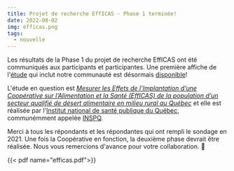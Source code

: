 ```yaml
---
title: Projet de recherche EffICAS - Phase 1 terminée!
date: 2022-08-02
img: efficas.png
tags:
  - nouvelle
---
```


Les résultats de la Phase 1 du projet de recherche EffICAS ont été communiqués aux participants et participantes. Une première affiche de l'[étude](https://www.acadiate.com//ee/jasp-communicationsaffichees/Lobby?view=std&showcase=882949696) qui inclut notre communauté est désormais [disponible](https://www.acadiate.com//ee/jasp-communicationsaffichees/Lobby?view=std&showcase=882949696)!

L'étude en question est *[Mesurer les Effets de l’Implantation d’une Coopérative sur l’Alimentation et la Santé (EffICAS) de la population d’un secteur qualifié de désert alimentaire en milieu rural au Québec](https://www.inspq.qc.ca/efficas)* et elle est réalisée par l'[Institut national de
santé publique du Québec](https://www.inspq.qc.ca/efficas), communémment appelée [INSPQ](https://www.inspq.qc.ca/efficas).

Merci à tous les répondants et les répondantes qui ont rempli le sondage en 2021. Une fois la Coopérative en fonction, la deuxième phase devrait être réalisée. Nous vous remercions d'avance pour votre collaboration. 🤗

{{< pdf name="efficas.pdf">}}
